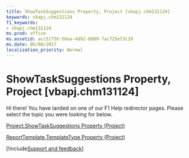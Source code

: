 ```yaml
---
title: ShowTaskSuggestions Property, Project [vbapj.chm131124]
keywords: vbapj.chm131124
f1_keywords:
- vbapj.chm131124
ms.prod: office
ms.assetid: acc51756-56ea-4d92-8d89-7ac725e73c39
ms.date: 06/08/2017
localization_priority: Normal
---
```



# ShowTaskSuggestions Property, Project [vbapj.chm131124]

Hi there! You have landed on one of our F1 Help redirector pages. Please select the topic you were looking for below.

[Project.ShowTaskSuggestions Property (Project)](http://msdn.microsoft.com/library/af4403d9-4c3f-60dc-c081-7e63b7da4738%28Office.15%29.aspx)

[ReportTemplate.TemplateType Property (Project)](http://msdn.microsoft.com/library/5461ae85-0168-f31b-1c04-878afed001e2%28Office.15%29.aspx)

[!include[Support and feedback](~/includes/feedback-boilerplate.md)]